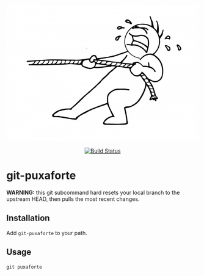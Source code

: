 <p align="center"><img src="puxaforte.jpg" width="600">
<p align="center">
    <a href="https://travis-ci.org/gmcabrita/git-puxaforte"><img src="https://img.shields.io/travis/gmcabrita/git-puxaforte.svg?style=flat" alt="Build Status"></a>
</p>

# git-puxaforte

**WARNING:** this git subcommand hard resets your local branch to the upstream HEAD, then pulls the most recent changes.

## Installation

Add `git-puxaforte` to your path.

## Usage

`git puxaforte`

